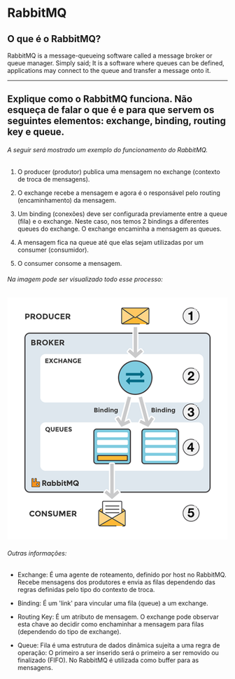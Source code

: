 # RabbitMQ

## O que é o RabbitMQ?

RabbitMQ is a message-queueing software called a message broker or queue manager. Simply said; It is a software where queues can be defined, applications may connect to the queue and transfer a message onto it.

---

## Explique como o RabbitMQ funciona. Não esqueça de falar o que é e para que servem os seguintes elementos: exchange, binding, routing key e queue.

###### A seguir será mostrado um exemplo do funcionamento do RabbitMQ.

1. O producer (produtor) publica uma mensagem no exchange (contexto de troca de mensagens).

2. O exchange recebe a mensagem e agora é o responsável pelo routing (encaminhamento) da mensagem.

3. Um binding (conexões) deve ser configurada previamente entre a queue (fila) e o exchange. Neste caso, nos temos 2 bindings a diferentes queues do exchange. O exchange encaminha a mensagem as queues.

4. A mensagem fica na queue até que elas sejam utilizadas por um consumer (consumidor).

5. O consumer consome a mensagem.

###### Na imagem pode ser visualizado todo esse processo:

![](img/ebrq.png)

###### Outras informações:

- Exchange: É uma agente de roteamento, definido por host no RabbitMQ. Recebe mensagens dos produtores e envia as filas dependendo das regras definidas pelo tipo do contexto de troca.

- Binding: É um 'link' para vincular uma fila (queue) a um exchange.

- Routing Key: É um atributo de mensagem. O exchange pode observar esta chave ao decidir como enchaminhar a mensagem para filas (dependendo do tipo de exchange).

- Queue: Fila é uma estrutura de dados dinâmica sujeita a uma regra de operação: O primeiro a ser inserido será o primeiro a ser removido ou finalizado (FIFO). No RabbitMQ é utilizada como buffer para as mensagens.
